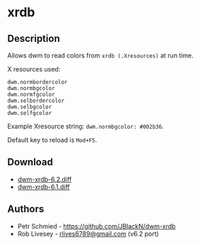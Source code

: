 xrdb
====

Description
-----------
Allows dwm to read colors from `xrdb (.Xresources)` at run time.

X resources used:

	dwm.normbordercolor
	dwm.normbgcolor
	dwm.normfgcolor
	dwm.selbordercolor
	dwm.selbgcolor
	dwm.selfgcolor

Example Xresource string: `dwm.normbgcolor: #002b36`.

Default key to reload is `Mod+F5`.

Download
--------
* [dwm-xrdb-6.2.diff](dwm-xrdb-6.2.diff)
* [dwm-xrdb-6.1.diff](dwm-xrdb-6.1.diff)

Authors
-------
* Petr Schmied - <https://github.com/JBlackN/dwm-xrdb>
* Rob Livesey - <rlives6789@gmail.com> (v6.2 port)
